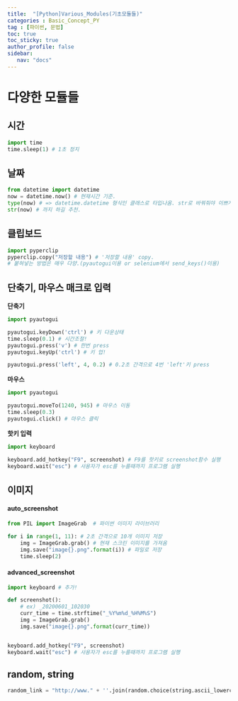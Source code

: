 ```yaml
---
title:  "[Python]Various_Modules(기초모듈들)"
categories : Basic_Concept_PY
tag : [파이썬, 문법]
toc: true
toc_sticky: true
author_profile: false
sidebar:
   nav: "docs"
---
```


# 다양한 모듈들



## 시간

```python
import time
time.sleep(1) # 1초 정지
```



## 날짜

```python
from datetime import datetime
now = datetime.now() # 현재시간 기준.
type(now) # => datetime.datetime 형식인 클래스로 타입나옴. str로 바꿔줘야 이쁘게나옴.
str(now) # 까지 하길 추천.
```



## 클립보드

```python
import pyperclip
pyperclip.copy("저장할 내용") # '저장할 내용' copy.
# 붙혀넣는 방법은 매우 다양.(pyautogui이용 or selenium에서 send_keys()이용)
```



## 단축기, 마우스 매크로 입력

**단축기**

```python
import pyautogui

pyautogui.keyDown('ctrl') # 키 다운상태
time.sleep(0.1) # 시간조절!
pyautogui.press('v') # 한번 press
pyautogui.keyUp('ctrl') # 키 업!

pyautogui.press('left', 4, 0.2) # 0.2초 간격으로 4번 'left'키 press
```

**마우스**

```python
import pyautogui

pyautogui.moveTo(1240, 945) # 마우스 이동
time.sleep(0.3)
pyautogui.click() # 마우스 클릭
```

**핫키 입력**

```python
import keyboard

keyboard.add_hotkey("F9", screenshot) # F9를 핫키로 screenshot함수 실행
keyboard.wait("esc") # 사용자가 esc를 누를때까지 프로그램 실행
```



## 이미지

#### auto_screenshot

```python
from PIL import ImageGrab  # 파이썬 이미지 라이브러리

for i in range(1, 11): # 2초 간격으로 10개 이미지 저장
    img = ImageGrab.grab() # 현재 스크린 이미지를 가져옴
    img.save("image{}.png".format(i)) # 파일로 저장
    time.sleep(2)
```

#### advanced_screenshot

```python
import keyboard # 추가!

def screenshot():
    # ex) _20200601_102030
    curr_time = time.strftime("_%Y%m%d_%H%M%S")
    img = ImageGrab.grab()
    img.save("image{}.png".format(curr_time))


keyboard.add_hotkey("F9", screenshot)
keyboard.wait("esc") # 사용자가 esc를 누를때까지 프로그램 실행
```



## random, string

```python
random_link = "http://www." + ''.join(random.choice(string.ascii_lowercase) for i in range(10)) + ".com" # 아스키코드 소문자 랜덤 10자 작성
```



